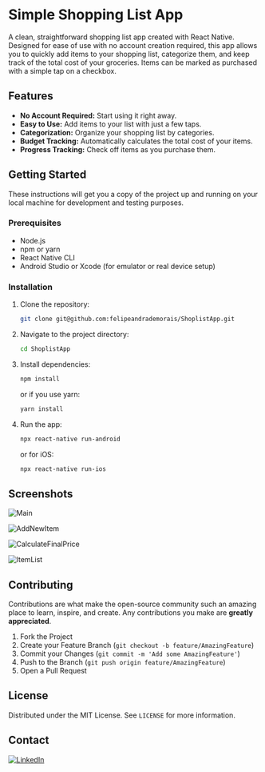 # Simple Shopping List App

A clean, straightforward shopping list app created with React Native. Designed for ease of use with no account creation required, this app allows you to quickly add items to your shopping list, categorize them, and keep track of the total cost of your groceries. Items can be marked as purchased with a simple tap on a checkbox.

## Features

-   **No Account Required:** Start using it right away.
-   **Easy to Use:** Add items to your list with just a few taps.
-   **Categorization:** Organize your shopping list by categories.
-   **Budget Tracking:** Automatically calculates the total cost of your items.
-   **Progress Tracking:** Check off items as you purchase them.

## Getting Started

These instructions will get you a copy of the project up and running on your local machine for development and testing purposes.

### Prerequisites

-   Node.js
-   npm or yarn
-   React Native CLI
-   Android Studio or Xcode (for emulator or real device setup)

### Installation

1. Clone the repository:
    ```bash
    git clone git@github.com:felipeandrademorais/ShoplistApp.git
    ```
2. Navigate to the project directory:
    ```bash
    cd ShoplistApp
    ```
3. Install dependencies:
    ```bash
    npm install
    ```
    or if you use yarn:
    ```bash
    yarn install
    ```
4. Run the app:
    ```bash
    npx react-native run-android
    ```
    or for iOS:
    ```bash
    npx react-native run-ios
    ```

## Screenshots

![Main](https://github.com/felipeandrademorais/ShoplistApp/assets/7452278/e4e50a25-bb88-4cdb-bdc1-4bfcaf60ab0d)

![AddNewItem](https://github.com/felipeandrademorais/ShoplistApp/assets/7452278/e968279a-2b4c-46ae-9c09-e9a323c97ef4)

![CalculateFinalPrice](https://github.com/felipeandrademorais/ShoplistApp/assets/7452278/a19e2917-668f-48ac-a662-4cb831c9bceb)

![ItemList](https://github.com/felipeandrademorais/ShoplistApp/assets/7452278/96b2bc6a-e3a7-4da6-b43c-56280a134e60)

## Contributing

Contributions are what make the open-source community such an amazing place to learn, inspire, and create. Any contributions you make are **greatly appreciated**.

1. Fork the Project
2. Create your Feature Branch (`git checkout -b feature/AmazingFeature`)
3. Commit your Changes (`git commit -m 'Add some AmazingFeature'`)
4. Push to the Branch (`git push origin feature/AmazingFeature`)
5. Open a Pull Request

## License

Distributed under the MIT License. See `LICENSE` for more information.

## Contact

[![LinkedIn][linkedin-shield]][linkedin-url]

<!-- Markdown link & img dfn's -->

[linkedin-shield]: https://img.shields.io/badge/LinkedIn--blue.svg?style=social&logo=linkedin
[linkedin-url]: https://www.linkedin.com/in/felipeandradedemorais
